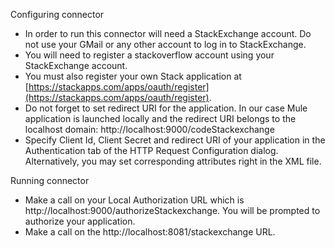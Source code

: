 Configuring connector

- In order to run this connector will need a StackExchange account. Do not use your GMail or any other account to log in to StackExchange.
- You will need to register a stackoverflow account using your StackExchange account.
- You must also register your own Stack application at [https://stackapps.com/apps/oauth/register](https://stackapps.com/apps/oauth/register).
- Do not forget to set redirect URI for the application. In our case Mule application is launched locally and the redirect URI belongs to the localhost domain: http://localhost:9000/codeStackexchange
- Specify Client Id, Client Secret and redirect URI of your application in the Authentication tab of the HTTP Request Configuration dialog. Alternatively, you may set corresponding attributes right in the XML file.


Running connector

- Make a call on your Local Authorization URL which is http://localhost:9000/authorizeStackexchange. You will be prompted to authorize your application.
- Make a call on the http://localhost:8081/stackexchange URL.
